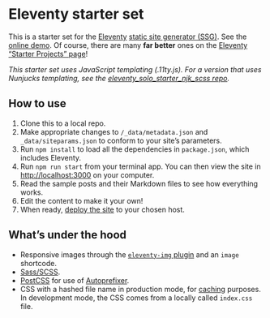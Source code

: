 # Eleventy starter set

This is a starter set for the [Eleventy](https://11ty.dev) [static site generator (SSG)](https://staticgen.com). See the [online demo](https://eleventy-solo-starter-scss.vercel.app/). Of course, there are many **far better** ones on the [Eleventy “Starter Projects” page](https://www.11ty.dev/docs/starter/)!

*This starter set uses JavaScript templating (.11ty.js). For a version that uses Nunjucks templating, see the [eleventy_solo_starter_njk_scss repo](https://github.com/brycewray/eleventy_solo_starter_njk_scss).*

## How to use

1. Clone this to a local repo.
2. Make appropriate changes to `/_data/metadata.json` and `_data/siteparams.json` to conform to your site’s parameters.
3. Run `npm install` to load all the dependencies in `package.json`, which includes Eleventy.
4. Run `npm run start` from your terminal app. You can then view the site in [http://localhost:3000](http://localhost:3000) on your computer.
5. Read the sample posts and their Markdown files to see how everything works.
6. Edit the content to make it your own!
7. When ready, [deploy the site](https://www.11ty.dev/docs/tutorials/#put-it-on-the-web) to your chosen host.

## What’s under the hood

- Responsive images through the [`eleventy-img` plugin](https://www.11ty.dev/docs/plugins/image/) and an `image` shortcode.
- [Sass/SCSS](https://sass-lang.com).
- [PostCSS](https://postcss.org) for use of [Autoprefixer](https://github.com/postcss/autoprefixer).
- CSS with a hashed file name in production mode, for [caching](https://web.dev/love-your-cache/) purposes. In development mode, the CSS comes from a locally called `index.css` file.